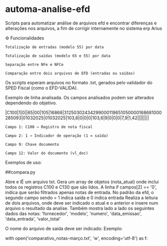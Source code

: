 # automa-analise-efd
Scripts para automatizar análise de arquivos efd e encontrar diferenças e alterações nos arquivos, a fim de corrigir internamente no sistema erp Arius

⚙️ Funcionalidades

    Totalização de entradas (modelo 55) por data

    Totalização de saídas (modelo 65 e 55) por data

    Separação entre NFe e NFCe

    Comparação entre dois arquivos de EFD (entradas ou saídas)

  Os scripts esperam arquivos no formato .txt, gerados pelo validador do SPED Fiscal (como o EFD-VALIDA).

  Exemplo de linha analisada. Os campos analisados podem ser alterados dependendo do objetivo. 

  |C100|1|0||65|00|105|16868|31250302434299000118651050000168681000285093|01032025|01032025|103,6|0|0|0|103,6|9|0|0|0|7,9|1,42||||||||

    Campo 1: C100 → Registro de nota fiscal

    Campo 2: 1 → Indicador de operação (1 = saída)

    Campo 9: Chave documento

    Campo 12: Valor do documento (vl_doc)

Exemplos de uso:

##compara.py

Abre e lÊ um arquivo txt. Gera um array de objetos (nota_atual) onde inclui todos os registros C100 e C130 que são lidos.
A linha if campos[2] == '0', indica que serão filtrados apenas notas de entrada. No padrão da efd, o segundo campo sendo = 1 indica saída e 0 indica entrada
Realiza a leitura de dois arquivos, onde deve ser indicado o atual e o anterior e insere num arquivo o resultado da analise. Também mostra lado a lado os seguintes dados das notas:
                        'fornecedor',
                        'modelo',
                        'numero',
                        'data_emissao',
                        'data_entrada',
                        'valor_total'

O nome do arquivo de saida deve ser indicado: 
Exemplo:

 with open('comparativo_notas-março.txt', 'w', encoding='utf-8') as f:
